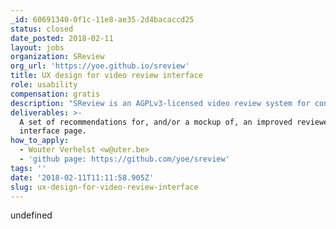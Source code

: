 ```yaml
---
_id: 60691340-0f1c-11e8-ae35-2d4bacaccd25
status: closed
date_posted: 2018-02-11
layout: jobs
organization: SReview
org_url: 'https://yoe.github.io/sreview'
title: UX design for video review interface
role: usability
compensation: gratis
description: "SReview is an AGPLv3-licensed video review system for conferences. It was originally written for FOSDEM 2017, and has been reused for DebConf17 and FOSDEM 2018. If you were a speaker at any of those conferences, you may have seen it in action.\r\n\r\nThe idea of SReview is that reviewing hundreds of videos takes an insane amount of time if it needs to be done by the video team; but if you can crowdsource the review to the actual speakers who spoke at the conference (and possibly other volunteers), it can happen in much less time. However, for that to be successful, the review page needs to be as easy as possible to use; otherwise speakers either give up or enter the wrong data, and the resulting videos are not as good as they can be. The current UX is as easy as I can make it; but I'm not an expert on the subject and would welcome a review and/or redesign of the review page by someone who is.\r\n\r\nThere are also a few technical limitations to the system that reviewers may need to be aware of and which are not so obvious at first glance; unfortunately, some speakers have misunderstood the way the system works, and released videos with incorrect data as a result. This should absolutely be remedied to the full possible extent."
deliverables: >-
  A set of recommendations for, and/or a mockup of, an improved reviewer
  interface page.
how_to_apply:
  - Wouter Verhelst <w@uter.be>
  - 'github page: https://github.com/yoe/sreview'
tags: ''
date: '2018-02-11T11:11:58.905Z'
slug: ux-design-for-video-review-interface
---
```

undefined
